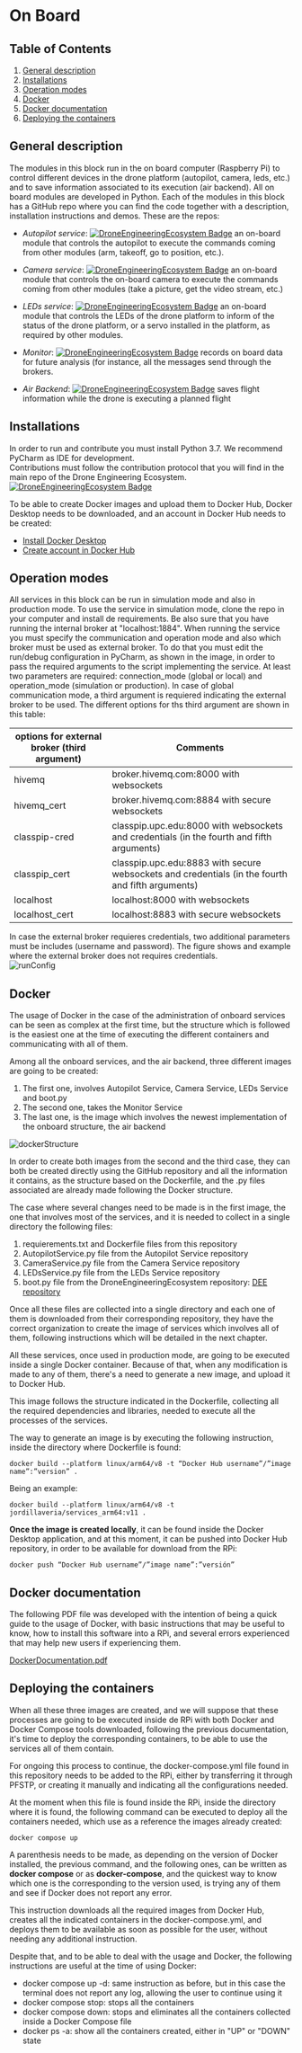 # On Board

## Table of Contents

1. [General description](#general-description)
2. [Installations](#installations)
3. [Operation modes](#operation-modes)
4. [Docker](#docker)
5. [Docker documentation](#docker-documentation)
6. [Deploying the containers](#deploying-the-containers)

## General description
The modules in this block run in the on board computer (Raspberry Pi) to control different devices in the drone platform (autopilot, camera, leds, etc.) and to save information associated to its execution (air backend). All on board modules are developed in Python. 
Each of the modules in this block has a GitHub repo where you can find the code together with a description, installation instructions and demos. These are the repos:
* *Autopilot service*:
[![DroneEngineeringEcosystem Badge](https://img.shields.io/badge/DEE-AutopilotService-brightgreen.svg)](https://github.com/dronsEETAC/DroneAutopilotDEE) an on-board module that controls the autopilot to execute the commands coming from other modules (arm, takeoff, go to position, etc.).    

* *Camera service*:
[![DroneEngineeringEcosystem Badge](https://img.shields.io/badge/DEE-CameraService-brightgreen.svg)](https://github.com/dronsEETAC/CameraControllerDEE) an on-board module that controls the on-board camera to execute the commands coming from other modules (take a picture, get the video stream, etc.)       
   
* *LEDs service*:
[![DroneEngineeringEcosystem Badge](https://img.shields.io/badge/DEE-LEDsService-brightgreen.svg)](https://github.com/dronsEETAC/LEDsControllerDEE) an on-board module that controls the LEDs of the drone platform to inform of the status of the drone platform, or a servo installed in the platform, as required by other modules.  
    
* *Monitor*:
[![DroneEngineeringEcosystem Badge](https://img.shields.io/badge/DEE-Monitor-brightgreen.svg)](https://github.com/dronsEETAC/MonitorDEE) records on board data for future analysis (for instance, all the messages send through the brokers.

* *Air Backend*:
[![DroneEngineeringEcosystem Badge](https://img.shields.io/badge/DEE-Monitor-brightgreen.svg)](https://github.com/JordiLlaveria/AirAPIRESTDEE) saves flight information while the drone is executing a planned flight

## Installations

In order to run and contribute you must install Python 3.7. We recommend PyCharm as IDE for development.    
Contributions must follow the contribution protocol that you will find in the main repo of the Drone Engineering Ecosystem.
[![DroneEngineeringEcosystem Badge](https://img.shields.io/badge/DEE-MainRepo-brightgreen.svg)](https://github.com/dronsEETAC/DroneEngineeringEcosystemDEE)

To be able to create Docker images and upload them to Docker Hub, Docker Desktop needs to be downloaded, and an account in Docker Hub needs to be created:
- [Install Docker Desktop](https://www.docker.com/products/docker-desktop/)
- [Create account in Docker Hub](https://hub.docker.com/)

## Operation modes
All services in this block can be run in simulation mode and also in production mode. To use the service in simulation mode, clone the repo in your computer and install de requirements. Be also sure that you have running the internal broker at "localhost:1884". When running the service you must specify the communication and operation mode and also which broker must be used as external broker. To do that you must edit the run/debug configuration in PyCharm, as shown in the image, in order to pass the required arguments to the script implementing the service. At least two parameters are required: connection_mode (global or local) and operation_mode (simulation or production). In case of global communication mode, a third argument is requiered indicating the external broker to be used. The different options for ths third argument are shown in this table:

options for external broker (third argument) | Comments    
--- | --- 
hivemq | broker.hivemq.com:8000 with websockets 
hivemq_cert | broker.hivemq.com:8884 with secure websockets  
classpip-cred |classpip.upc.edu:8000 with websockets and credentials (in the fourth and fifth arguments)   
classpip_cert | classpip.upc.edu:8883 with secure websockets and credentials (in the fourth and fifth arguments)   
localhost | localhost:8000 with websockets   
localhost_cert | localhost:8883 with secure websockets

In case the external broker requieres credentials, two additional parameters must be includes (username and password). The figure shows and example where the external broker does not requires credentials.   
![runConfig](https://github.com/dronsEETAC/DEE_OnBoard/assets/100842082/09c20edf-552f-436a-87bd-90192d75a299)

## Docker

The usage of Docker in the case of the administration of onboard services can be seen as complex at the first time, but the structure which is followed is the easiest one at the time of executing the different containers and communicating with all of them.

Among all the onboard services, and the air backend, three different images are going to be created:
1. The first one, involves Autopilot Service, Camera Service, LEDs Service and boot.py
2. The second one, takes the Monitor Service
3. The last one, is the image which involves the newest implementation of the onboard structure, the air backend

![dockerStructure](https://github.com/JordiLlaveria/OnBoardServicesDEE/blob/manager/EstructuraDocker.PNG)

In order to create both images from the second and the third case, they can both be created directly using the GitHub repository and all the information it contains, as the structure based on the Dockerfile, and the .py files associated are already made following the Docker structure.

The case where several changes need to be made is in the first image, the one that involves most of the services, and it is needed to collect in a single directory the following files:
1. requierements.txt and Dockerfile files from this repository
2. AutopilotService.py file from the Autopilot Service repository
3. CameraService.py file from the Camera Service repository
4. LEDsService.py file from the LEDs Service repository
5. boot.py file from the DroneEngineeringEcosystem repository: [DEE repository](https://github.com/dronsEETAC/DroneEngineeringEcosystemDEE)

Once all these files are collected into a single directory and each one of them is downloaded from their corresponding repository, they have the correct organization to create the image of services which involves all of them, following instructions which will be detailed in the next chapter.

All these services, once used in production mode, are going to be executed inside a single Docker container. Because of that, when any modification is made to any of them, there's a need to generate a new image, and upload it to Docker Hub.

This image follows the structure indicated in the Dockerfile, collecting all the required dependencies and libraries, needed to execute all the processes of the services.

The way to generate an image is by executing the following instruction, inside the directory where Dockerfile is found:

```
docker build --platform linux/arm64/v8 -t “Docker Hub username”/”image name”:”version” .
```

Being an example:

```
docker build --platform linux/arm64/v8 -t jordillaveria/services_arm64:v11 .
```

__Once the image is created locally__, it can be found inside the Docker Desktop application, and at this moment, it can be pushed into Docker Hub repository, in order to be available for download from the RPi:

```
docker push “Docker Hub username”/”image name”:”versión”
```

## Docker documentation

The following PDF file was developed with the intention of being a quick guide to the usage of Docker, with basic instructions that may be useful to know, how to install this software into a RPi, and several errors experienced that may help new users if experiencing them.

[DockerDocumentation.pdf](https://github.com/JordiLlaveria/OnBoardServicesDEE/blob/manager/DockerIntroduction.pdf)

## Deploying the containers

When all these three images are created, and we will suppose that these processes are going to be executed inside de RPi with both Docker and Docker Compose tools downloaded, following the previous documentation, it's time to deploy the corresponding containers, to be able to use the services all of them contain.

For ongoing this process to continue, the docker-compose.yml file found in this repository needs to be added to the RPi, either by transferring it through PFSTP, or creating it manually and indicating all the configurations needed.

At the moment when this file is found inside the RPi, inside the directory where it is found, the following command can be executed to deploy all the containers needed, which use as a reference the images already created:

```
docker compose up
```

A parenthesis needs to be made, as depending on the version of Docker installed, the previous command, and the following ones, can be written as __docker compose__ or as __docker-compose__, and the quickest way to know which one is the corresponding to the version used, is trying any of them and see if Docker does not report any error.

This instruction downloads all the required images from Docker Hub, creates all the indicated containers in the docker-compose.yml, and deploys them to be available as soon as possible for the user, without needing any additional instruction.

Despite that, and to be able to deal with the usage and Docker, the following instructions are useful at the time of using Docker:
- docker compose up -d: same instruction as before, but in this case the terminal does not report any log, allowing the user to continue using it
- docker compose stop: stops all the containers
- docker compose down: stops and eliminates all the containers collected inside a Docker Compose file
- docker ps -a: show all the containers created, either in "UP" or "DOWN" state
